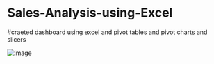# Sales-Analysis-using-Excel
#craeted dashboard using excel and pivot tables and pivot charts and slicers

![image](https://github.com/PratikKanthe/Sales-Analysis-using-Excel/assets/115777270/26004148-ddc7-40db-9607-ef857d3013bd)
